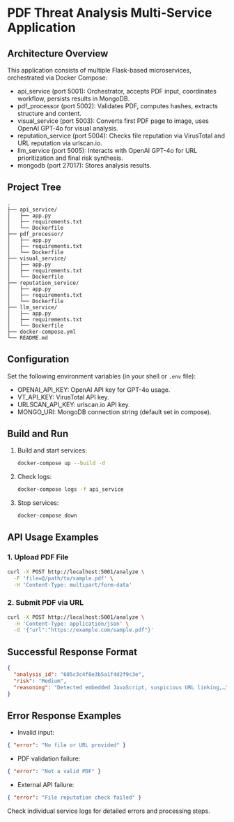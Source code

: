 # PDF Threat Analysis Multi-Service Application

## Architecture Overview

This application consists of multiple Flask-based microservices, orchestrated via Docker Compose:

- api_service (port 5001): Orchestrator, accepts PDF input, coordinates workflow, persists results in MongoDB.
- pdf_processor (port 5002): Validates PDF, computes hashes, extracts structure and content.
- visual_service (port 5003): Converts first PDF page to image, uses OpenAI GPT-4o for visual analysis.
- reputation_service (port 5004): Checks file reputation via VirusTotal and URL reputation via urlscan.io.
- llm_service (port 5005): Interacts with OpenAI GPT-4o for URL prioritization and final risk synthesis.
- mongodb (port 27017): Stores analysis results.

## Project Tree

```
.
├── api_service/
│   ├── app.py
│   ├── requirements.txt
│   └── Dockerfile
├── pdf_processor/
│   ├── app.py
│   ├── requirements.txt
│   └── Dockerfile
├── visual_service/
│   ├── app.py
│   ├── requirements.txt
│   └── Dockerfile
├── reputation_service/
│   ├── app.py
│   ├── requirements.txt
│   └── Dockerfile
├── llm_service/
│   ├── app.py
│   ├── requirements.txt
│   └── Dockerfile
├── docker-compose.yml
└── README.md
```

## Configuration

Set the following environment variables (in your shell or `.env` file):

- OPENAI_API_KEY: OpenAI API key for GPT-4o usage.
- VT_API_KEY: VirusTotal API key.
- URLSCAN_API_KEY: urlscan.io API key.
- MONGO_URI: MongoDB connection string (default set in compose).

## Build and Run

1. Build and start services:

   ```bash
   docker-compose up --build -d
   ```

2. Check logs:

   ```bash
   docker-compose logs -f api_service
   ```

3. Stop services:

   ```bash
   docker-compose down
   ```

## API Usage Examples

### 1. Upload PDF File

```bash
curl -X POST http://localhost:5001/analyze \
  -F 'file=@/path/to/sample.pdf' \
  -H 'Content-Type: multipart/form-data'
```

### 2. Submit PDF via URL

```bash
curl -X POST http://localhost:5001/analyze \
  -H 'Content-Type: application/json' \
  -d '{"url":"https://example.com/sample.pdf"}'
```

## Successful Response Format

```json
{
  "analysis_id": "605c3c4f8e3b5a1f4d2f9c3e",
  "risk": "Medium",
  "reasoning": "Detected embedded JavaScript, suspicious URL linking,…"
}
```

## Error Response Examples

- Invalid input:
```json
{ "error": "No file or URL provided" }
```
- PDF validation failure:
```json
{ "error": "Not a valid PDF" }
```
- External API failure:
```json
{ "error": "File reputation check failed" }
```

Check individual service logs for detailed errors and processing steps.